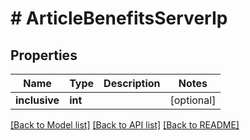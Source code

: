# # ArticleBenefitsServerIp

## Properties

Name | Type | Description | Notes
------------ | ------------- | ------------- | -------------
**inclusive** | **int** |  | [optional] 

[[Back to Model list]](../../README.md#documentation-for-models) [[Back to API list]](../../README.md#documentation-for-api-endpoints) [[Back to README]](../../README.md)


